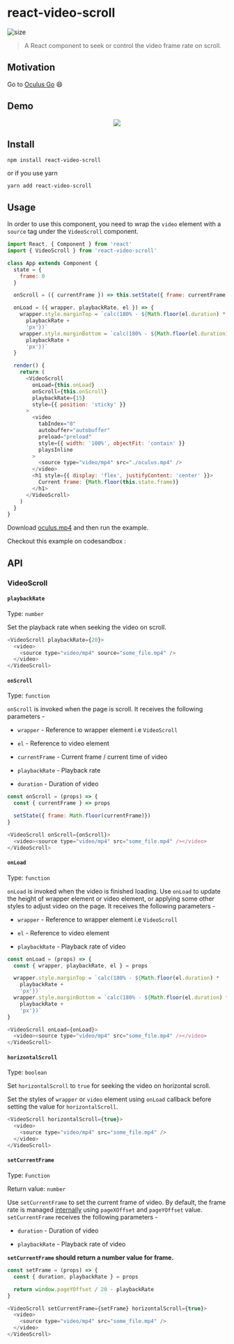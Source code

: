 # react-video-scroll

![size](https://img.shields.io/badge/size-4.59%20KB-brightgreen.svg)

> A React component to seek or control the video frame rate on scroll.

## Motivation

Go to [Oculus Go](https://www.oculus.com/go/) 😄

## Demo

<p align='center'>
  <img src='./ReactVideoScroll.gif' />
</p>

## Install

```
npm install react-video-scroll
```

or if you use yarn

```
yarn add react-video-scroll
```

## Usage

In order to use this component, you need to wrap the `video` element with a `source` tag under the `VideoScroll` component.

```js
import React, { Component } from 'react'
import { VideoScroll } from 'react-video-scroll'

class App extends Component {
  state = {
    frame: 0
  }

  onScroll = ({ currentFrame }) => this.setState({ frame: currentFrame })

  onLoad = ({ wrapper, playbackRate, el }) => {
    wrapper.style.marginTop = `calc(180% - ${Math.floor(el.duration) *
      playbackRate +
      'px'})`
    wrapper.style.marginBottom = `calc(180% - ${Math.floor(el.duration) *
      playbackRate +
      'px'})`
  }

  render() {
    return (
      <VideoScroll
        onLoad={this.onLoad}
        onScroll={this.onScroll}
        playbackRate={15}
        style={{ position: 'sticky' }}
      >
        <video
          tabIndex="0"
          autobuffer="autobuffer"
          preload="preload"
          style={{ width: '100%', objectFit: 'contain' }}
          playsInline
        >
          <source type="video/mp4" src="./oculus.mp4" />
        </video>
        <h1 style={{ display: 'flex', justifyContent: 'center' }}>
          Current frame: {Math.floor(this.state.frame)}
        </h1>
      </VideoScroll>
    )
  }
}
```

Download [oculus.mp4](blob:https://www.oculus.com/470a6ce6-b93a-4464-aa4e-707209ae04b9) and then run the example.

Checkout this example on codesandbox :

## API

### VideoScroll

#### `playbackRate`

Type: `number`

Set the playback rate when seeking the video on scroll.

```js
<VideoScroll playbackRate={20}>
  <video>
    <source type="video/mp4" source="some_file.mp4" />
  </video>
</VideoScroll>
```

#### `onScroll`

Type: `function`

`onScroll` is invoked when the page is scroll. It receives the following parameters -

* `wrapper` - Reference to wrapper element i.e `VideoScroll`

* `el` - Reference to video element

* `currentFrame` - Current frame / current time of video

* `playbackRate` - Playback rate

* `duration` - Duration of video

```js
const onScroll = (props) => {
  const { currentFrame } => props

  setState({ frame: Math.floor(currentFrame)})
}

<VideoScroll onScroll={onScroll}>
  <video><source type="video/mp4" src="some_file.mp4" /></video>
</VideoScroll>
```

#### `onLoad`

Type: `function`

`onLoad` is invoked when the video is finished loading. Use `onLoad` to update the height of wrapper element or video element, or applying some other styles to adjust video on the page. It receives the following parameters -

* `wrapper` - Reference to wrapper element i.e `VideoScroll`

* `el` - Reference to video element

* `playbackRate` - Playback rate of video

```js
const onLoad = (props) => {
  const { wrapper, playbackRate, el } = props

  wrapper.style.marginTop = `calc(180% - ${Math.floor(el.duration) *
    playbackRate +
    'px'})`
  wrapper.style.marginBottom = `calc(180% - ${Math.floor(el.duration) *
    playbackRate +
    'px'})`
}

<VideoScroll onLoad={onLoad}>
  <video><source type="video/mp4" src="some_file.mp4" /></video>
</VideoScroll>
```

#### `horizontalScroll`

Type: `boolean`

Set `horizontalScroll` to `true` for seeking the video on horizontal scroll.

Set the styles of `wrapper` or `video` element using `onLoad` callback before setting the value for `horizontalScroll`.

```js
<VideoScroll horizontalScroll={true}>
  <video>
    <source type="video/mp4" src="some_file.mp4" />
  </video>
</VideoScroll>
```

#### `setCurrentFrame`

Type: `Function`

Return value: `number`

Use `setCurrentFrame` to set the current frame of video. By default, the frame rate is managed [internally]() using `pageXOffset` and `pageYOffset` value. `setCurrentFrame` receives the following parameters -

* `duration` - Duration of video

* `playbackRate` - Playback rate of video

**`setCurrentFrame` should return a number value for frame.**

```js
const setFrame = (props) => {
  const { duration, playbackRate } = props

  return window.pageYOffset / 20 - playbackRate
}

<VideoScroll setCurrentFrame={setFrame} horizontalScroll={true}>
  <video>
    <source type="video/mp4" src="some_file.mp4" />
  </video>
</VideoScroll>
```
